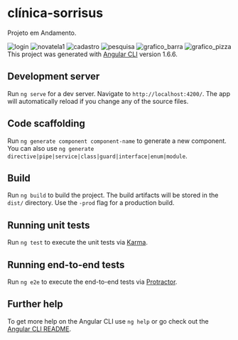 # clínica-sorrisus

Projeto em Andamento.

![login](https://user-images.githubusercontent.com/33549496/39887167-ea9a7cd0-5467-11e8-9023-4a90e54b348c.png)
![novatela1](https://user-images.githubusercontent.com/33549496/41756700-405f2a18-75b4-11e8-8e6e-7bef28e25bdd.png)
![cadastro](https://user-images.githubusercontent.com/33549496/39080177-f71b80de-44ff-11e8-9fea-f4ff6760ecbc.jpg)
![pesquisa](https://user-images.githubusercontent.com/33549496/39080180-f7cf0c1c-44ff-11e8-941b-b313b568a034.jpg)
![grafico_barra](https://user-images.githubusercontent.com/33549496/41756985-a8b70a8a-75b5-11e8-8872-be217762838d.png)
![grafico_pizza](https://user-images.githubusercontent.com/33549496/41756988-b015dbf8-75b5-11e8-8802-0c10110a4dbc.png)
This project was generated with [Angular CLI](https://github.com/angular/angular-cli) version 1.6.6.

## Development server

Run `ng serve` for a dev server. Navigate to `http://localhost:4200/`. The app will automatically reload if you change any of the source files.

## Code scaffolding

Run `ng generate component component-name` to generate a new component. You can also use `ng generate directive|pipe|service|class|guard|interface|enum|module`.

## Build

Run `ng build` to build the project. The build artifacts will be stored in the `dist/` directory. Use the `-prod` flag for a production build.

## Running unit tests

Run `ng test` to execute the unit tests via [Karma](https://karma-runner.github.io).

## Running end-to-end tests

Run `ng e2e` to execute the end-to-end tests via [Protractor](http://www.protractortest.org/).

## Further help

To get more help on the Angular CLI use `ng help` or go check out the [Angular CLI README](https://github.com/angular/angular-cli/blob/master/README.md).
